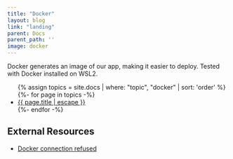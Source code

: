 ```yaml
---
title: "Docker"
layout: blog
link: "landing"
parent: Docs
parent_path: ''
image: docker
---
```

Docker generates an image of our app, making it easier to deploy. Tested with Docker installed on WSL2.

<ul>
{% assign topics = site.docs | where: "topic", "docker" | sort: 'order' %}
{%- for page in topics -%}
  <li>
    <a href="{{ page.url | relative_url }}">
      {{ page.title | escape }}
    </a>
  </li>
{%- endfor -%}
</ul>


## External Resources
* [Docker connection refused](https://pythonspeed.com/articles/docker-connection-refused/)